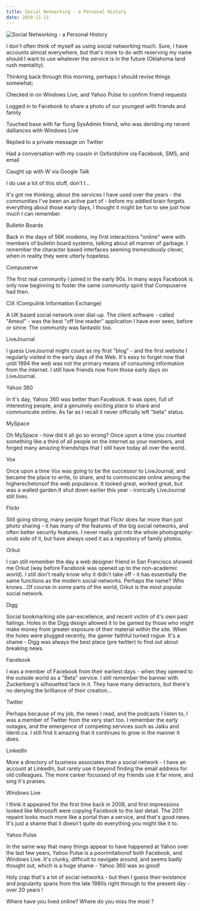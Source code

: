 ```yaml
---
title: Social Networking - a Personal History
date: 2010-11-11
---
```


![Social Networking - a Personal History](https://source.unsplash.com/di8ognBauG0/1600x900)

I don't often think of myself as using social networking much. Sure, I have accounts almost everywhere, but that's more to do with reserving my name should I want to use whatever the service is in the future (Oklahoma land rush mentality).

Thinking back through this morning, perhaps I should revise things somewhat;

Checked in on Windows Live, and Yahoo Pulse to confirm friend requests

Logged in to Facebook to share a photo of our youngest with friends and family

Touched base with far flung SysAdmin friend, who was deriding my recent dalliances with Windows Live

Replied to a private message on Twitter

Had a conversation with my cousin in Oxfordshire via Facebook, SMS, and email

Caught up with W via Google Talk

I do use a lot of this stuff, don't I...

It's got me thinking; about the services I have used over the years - the communities I've been an active part of - before my addled brain forgets everything about those early days, I thought it might be fun to see just how much I can remember.

Bulletin Boards

Back in the days of 56K modems, my first interactions "online" were with members of bulletin board systems, talking about all manner of garbage. I remember the character based interfaces seeming tremendously clever, when in reality they were utterly hopeless.

Compuserve

The first real community I joined in the early 90s. In many ways Facebook is only now beginning to foster the same community spirit that Compuserve had then.

CiX (Compulink Information Exchange)

A UK based social network over dial-up. The client software - called "Ameol" - was the best "off line reader" application I have ever seen, before or since. The community was fantastic too.

LiveJournal

I guess LiveJournal might count as my first "blog" - and the first website I regularly visited in the early days of the Web. It's easy to forget now that until 1994 the web was not the primary means of consuming information from the internet. I still have friends now from those early days on LiveJournal.

Yahoo 360

In it's day, Yahoo 360 was better than Facebook. It was open, full of interesting people, and a genuinely exciting place to share and communicate online. As far as I recall it never officially left "beta" status.

MySpace

Oh MySpace - how did it all go so wrong? Once upon a time you counted something like a third of all people on the internet as your members, and forged many amazing friendships that I still have today all over the world.

Vox

Once upon a time Vox was going to be the successor to LiveJournal, and became the place to write, to share, and to communicate online among the higherechelonsof the web populance. It looked great, worked great, but was a walled garden.It shut down earlier this year - ironically LiveJournal still lives.

Flickr

Still going strong, many people forget that Flickr does far more than just photo sharing - it has many of the features of the big social networks, and often better security features. I never really got into the whole photography-snob side of it, but have always used it as a repository of family photos.

Orkut

I can still remember the day a web designer friend in San Francisco showed me Orkut (way before Facebook was opened up to the non-academic world). I still don't really know why it didn't take off - it has essentially the same functions as the modern social networks. Perhaps the name? Who knows...Of course in some parts of the world, Orkut is the most popular social network.

Digg

Social bookmarking site par-excellence, and recent victim of it's own past failings. Holes in the Digg design allowed it to be gamed by those who might make money from greater exposure of their material within the site. When the holes were plugged recently, the gamer faithful turned rogue. It's a shame - Digg was always the best place (pre twitter) to find out about breaking news.

Facebook

I was a member of Facebook from their earliest days - when they opened to the outside world as a "Beta" service. I still remember the banner with Zuckerberg's silhouetted face in it. They have many detractors, but there's no denying the brilliance of their creation...

Twitter

Perhaps because of my job, the news I read, and the podcasts I listen to, I was a member of Twitter from the very start too. I remember the early outages, and the emergence of competing services such as Jaiku and Identi.ca. I still find it amazing that it continues to grow in the manner it does.

LinkedIn

More a directory of business associates than a social network - I have an account at LinkedIn, but rarely use it beyond finding the email address for old colleagues. The more career focussed of my friends use it far more, and sing it's praises.

Windows Live

I think it appeared for the first time back in 2008, and first impressions looked like Microsoft were copying Facebook to the last detail. The 2011 repaint looks much more like a portal than a service, and that's good news. It's just a shame that it doesn't quite do everything you might like it to.

Yahoo Pulse

In the same way that many things appear to have happened at Yahoo over the last few years, Yahoo Pulse is a poorimitationof both Facebook, and Windows Live. It's clunky, difficult to navigate around, and seems badly thought out, which is a huge shame - Yahoo 360 was so good!

Holy crap that's a lot of social networks - but then I guess their existence and popularity spans from the late 1980s right through to the present day - over 20 years !

Where have you lived online? Where do you miss the most ?
